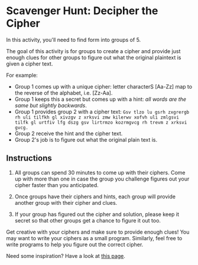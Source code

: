 # Scavenger Hunt: Decipher the Cipher

In this activity, you'll need to find form into groups of 5.

The goal of this activity is for groups to create a cipher and provide just enough clues for other groups to figure out what the original plaintext is given a cipher text.

For example:

* Group 1 comes up with a unique cipher: letter characterS [Aa-Zz] map to the reverse of the alphabet, i.e. [Zz-Aa].
* Group 1 keeps this a secret but comes up with a hint: *all words are the same but slightly backwards*.
* Group 1 provides group 2 with a cipher text: `Gsv tlzo lu gsrh zxgrergb rh uli tilfkh gl xivzgv z xrksvi zmw kilerwv xofvh uli zmlgsvi tilfk gl urtfiv lfg dszg gsv lirtrmzo kozrmgvcg rh trevm z xrksvi gvcg.`
* Group 2 receive the hint and the cipher text.
* Group 2's job is to figure out what the original plain text is.

## Instructions

1. All groups can spend 30 minutes to come up with their ciphers.
Come up with more than one in case the group you challenge figures out your cipher faster than you anticipated.

2. Once groups have their ciphers and hints, each group will provide another group with their cipher and clues.

3. If your group has figured out the cipher and solution, please keep it secret so that other groups get a chance to figure it out too.

Get creative with your ciphers and make sure to provide enough clues! 
You may want to write your ciphers as a small program.
Similarly, feel free to write programs to help you figure out the correct cipher.

Need some inspiration? Have a look at [this page](https://www.maths.manchester.ac.uk/cryptography_competition_2012/solutions.php).